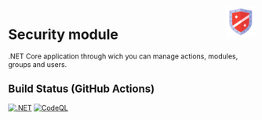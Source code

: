 <img src="https://github.com/gabriel-rodriguezcastellini/securityModule/blob/main/img/Defense.png" alt="Security module logo" title="securityModule" align="right" height="60" />

# Security module

.NET Core application through wich you can manage actions, modules, groups and users.

## Build Status (GitHub Actions)

[![.NET](https://github.com/gabriel-rodriguezcastellini/securityModule/actions/workflows/dotnet.yml/badge.svg)](https://github.com/gabriel-rodriguezcastellini/securityModule/actions/workflows/dotnet.yml) [![CodeQL](https://github.com/gabriel-rodriguezcastellini/securityModule/actions/workflows/codeql.yml/badge.svg)](https://github.com/gabriel-rodriguezcastellini/securityModule/actions/workflows/codeql.yml)
